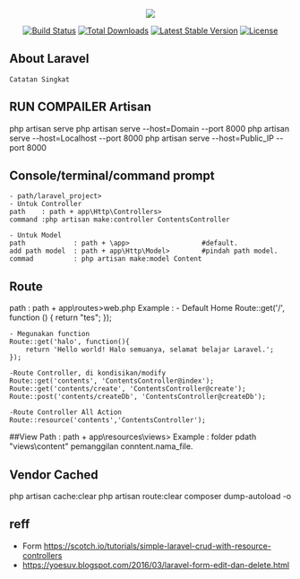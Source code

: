 <p align="center"><img src="https://laravel.com/assets/img/components/logo-laravel.svg"></p>

<p align="center">
<a href="https://travis-ci.org/laravel/framework"><img src="https://travis-ci.org/laravel/framework.svg" alt="Build Status"></a>
<a href="https://packagist.org/packages/laravel/framework"><img src="https://poser.pugx.org/laravel/framework/d/total.svg" alt="Total Downloads"></a>
<a href="https://packagist.org/packages/laravel/framework"><img src="https://poser.pugx.org/laravel/framework/v/stable.svg" alt="Latest Stable Version"></a>
<a href="https://packagist.org/packages/laravel/framework"><img src="https://poser.pugx.org/laravel/framework/license.svg" alt="License"></a>
</p>

## About Laravel
	Catatan Singkat

## RUN COMPAILER Artisan
 php artisan serve
 php artisan serve --host=Domain --port 8000
 php artisan serve --host=Localhost --port 8000
 php artisan serve --host=Public_IP --port 8000
 
 
## Console/terminal/command prompt
 	- path/laravel_project>
    - Untuk Controller
	path 	: path + app\Http\Controllers>
	command :php artisan make:controller ContentsController
	
	- Untuk Model
	path			: path + \app>					#default.
	add path model	: path + app\Http\Model>		#pindah path model.
	commad			: php artisan make:model Content

## Route 
  path 	: path + app\routes\>web.php
  Example	:
	- Default Home
	Route::get('/', function () {
		return "tes";
	});

	- Megunakan function
	Route::get('halo', function(){
		return 'Hello world! Halo semuanya, selamat belajar Laravel.';
	});
	
	-Route Controller, di kondisikan/modify
	Route::get('contents', 'ContentsController@index'); 
	Route::get('contents/create', 'ContentsController@create'); 
	Route::post('contents/createDb', 'ContentsController@createDb'); 
  
	-Route Controller All Action
	Route::resource('contents','ContentsController');
	
##View
  Path		: path + app\resources\views>
  Example 	: folder pdath "views\content" pemanggilan conntent.nama_file.
	
## Vendor Cached
php artisan cache:clear
php artisan route:clear
composer dump-autoload -o


## reff
- Form https://scotch.io/tutorials/simple-laravel-crud-with-resource-controllers
- https://yoesuv.blogspot.com/2016/03/laravel-form-edit-dan-delete.html